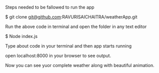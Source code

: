 Steps needed to be fallowed to run the app

$ git clone git@github.com:RAVURISAICHAITRA/weatherApp.git
 
 Run the above code in terminal and open the folder in any text editor 
 
 $ Node index.js
 
Type about code in your terminal and then app starts running

open localhost:8000 in your browser to see output.

Now you can see yuor complete weather along with  beautiful animation.
 
